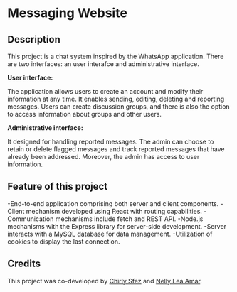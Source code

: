 # Messaging Website

## Description

This project is a chat system inspired by the WhatsApp application. There are two interfaces: an user interafce and administrative interface.

**User interface:**

The application allows users to create an account and modify their information at any time. It enables sending, editing, deleting and reporting messages. Users can create discussion groups, and there is also the option to access information about groups and other users.

**Administrative interface:**

It designed for handling reported messages. The admin can choose to retain or delete flagged messages and track reported messages that have already been addressed. Moreover, the admin has access to user information.

## Feature of this project

-End-to-end application comprising both server and client components.
-Client mechanism developed using React with routing capabilities.
-Communication mechanisms include fetch and REST API.
-Node.js mechanisms with the Express library for server-side development.
-Server interacts with a MySQL database for data management.
-Utilization of cookies to display the last connection.



## Credits
This project was co-developed by [Chirly Sfez](https://github.com/csfez/) and [Nelly Lea Amar](https://github.com/Nelly-Lea).

